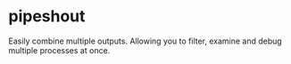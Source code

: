 # pipeshout
Easily combine multiple outputs. Allowing you to filter, examine and debug multiple processes at once.
